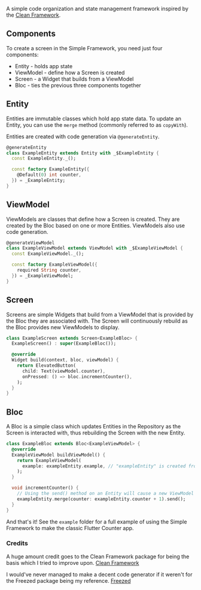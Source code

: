 A simple code organization and state management framework inspired by the
[Clean Framework](https://pub.dev/packages/clean_framework/versions/0.4.2).

## Components

To create a screen in the Simple Framework, you need just four components:
 - Entity - holds app state
 - ViewModel - define how a Screen is created
 - Screen - a Widget that builds from a ViewModel
 - Bloc - ties the previous three components together

## Entity

Entities are immutable classes which hold app state data. To update an Entity, you can use the
`merge` method (commonly referred to as `copyWith`).

Entities are created with code generation via `@generateEntity`.

```dart
@generateEntity
class ExampleEntity extends Entity with _$ExampleEntity {
  const ExampleEntity._();

  const factory ExampleEntity({
    @Default(0) int counter,
  }) = _ExampleEntity;
}
```

## ViewModel

ViewModels are classes that define how a Screen is created. They are created by the Bloc based on
one or more Entities. ViewModels also use code generation.

```dart
@generateViewModel
class ExampleViewModel extends ViewModel with _$ExampleViewModel {
  const ExampleViewModel._();

  const factory ExampleViewModel({
    required String counter,
  }) = _ExampleViewModel;
}
```

## Screen

Screens are simple Widgets that build from a ViewModel that is provided by the Bloc they are
associated with. The Screen will continuously rebuild as the Bloc provides new ViewModels to
display.

```dart
class ExampleScreen extends Screen<ExampleBloc> {
  ExampleScreen() : super(ExampleBloc());

  @override
  Widget build(context, bloc, viewModel) {
    return ElevatedButton(
      child: Text(viewModel.counter),
      onPressed: () => bloc.incrementCounter(),
    );
  }
}
```

## Bloc

A Bloc is a simple class which updates Entities in the Repository as the Screen is interacted with,
thus rebuilding the Screen with the new Entity.

```dart
class ExampleBloc extends Bloc<ExampleViewModel> {
  @override
  ExampleViewModel buildViewModel() {
    return ExampleViewModel(
      example: exampleEntity.example, // "exampleEntity" is created from the code generator
    );
  }

  void incrementCounter() {
    // Using the send() method on an Entity will cause a new ViewModel to be sent.
    exampleEntity.merge(counter: exampleEntity.counter + 1).send();
  }
}
```

And that's it!
See the `example` folder for a full example of using the Simple Framework to make the classic
Flutter Counter app.

### Credits
A huge amount credit goes to the Clean Framework package for being the basis which I tried to
improve upon.
[Clean Framework](https://pub.dev/packages/clean_framework/versions/0.4.2)

I would've never managed to make a decent code generator if it weren't for the Freezed package
being my reference.
[Freezed](https://pub.dev/packages/freezed)
